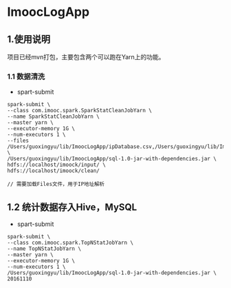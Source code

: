 # ImoocLogApp

## 1.使用说明
  项目已经mvn打包，主要包含两个可以跑在Yarn上的功能。
### 1.1 数据清洗
- spart-submit
```
spark-submit \
--class com.imooc.spark.SparkStatCleanJobYarn \
--name SparkStatCleanJobYarn \
--master yarn \
--executor-memory 1G \
--num-executors 1 \
--files /Users/guoxingyu/lib/ImoocLogApp/ipDatabase.csv,/Users/guoxingyu/lib/ImoocLogApp/ipRegion.xlsx \
/Users/guoxingyu/lib/ImoocLogApp/sql-1.0-jar-with-dependencies.jar \
hdfs://localhost/imoock/input/ \
hdfs://localhost/imoock/clean/

// 需要加载Files文件，用于IP地址解析
```

## 1.2 统计数据存入Hive，MySQL
- spart-submit
```
spark-submit \
--class com.imooc.spark.TopNStatJobYarn \
--name TopNStatJobYarn \
--master yarn \
--executor-memory 1G \
--num-executors 1 \
/Users/guoxingyu/lib/ImoocLogApp/sql-1.0-jar-with-dependencies.jar \
20161110
```


